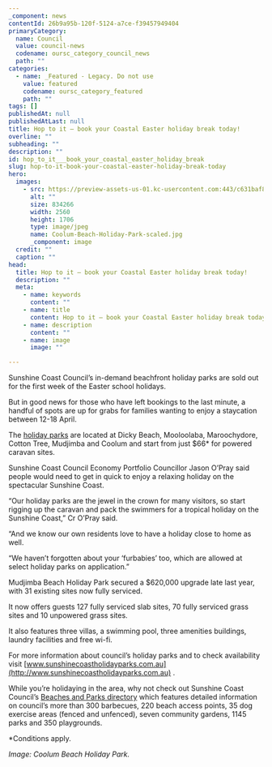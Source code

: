```yaml
---
_component: news
contentId: 26b9a95b-120f-5124-a7ce-f39457949404
primaryCategory:
  name: Council
  value: council-news
  codename: oursc_category_council_news
  path: ""
categories:
  - name: _Featured - Legacy. Do not use
    value: featured
    codename: oursc_category_featured
    path: ""
tags: []
publishedAt: null
publishedAtLast: null
title: Hop to it – book your Coastal Easter holiday break today!
overline: ""
subheading: ""
description: ""
id: hop_to_it___book_your_coastal_easter_holiday_break
slug: hop-to-it-book-your-coastal-easter-holiday-break-today
hero:
  images:
    - src: https://preview-assets-us-01.kc-usercontent.com:443/c631baf8-1b46-001f-580c-d0001b68b4a8/cd081e89-8753-4d94-9570-fa7b99519be2/Coolum-Beach-Holiday-Park-scaled.jpg
      alt: ""
      size: 834266
      width: 2560
      height: 1706
      type: image/jpeg
      name: Coolum-Beach-Holiday-Park-scaled.jpg
      _component: image
  credit: ""
  caption: ""
head:
  title: Hop to it – book your Coastal Easter holiday break today!
  description: ""
  meta:
    - name: keywords
      content: ""
    - name: title
      content: Hop to it – book your Coastal Easter holiday break today!
    - name: description
      content: ""
    - name: image
      image: ""

---
```

Sunshine Coast Council’s in-demand beachfront holiday parks are sold out for the first week of the Easter school holidays.

But in good news for those who have left bookings to the last minute, a handful of spots are up for grabs for families wanting to enjoy a staycation between 12-18 April.

The [holiday parks](http://www.sunshinecoastholidayparks.com.au/)
&#x20;are located at Dicky Beach, Mooloolaba, Maroochydore, Cotton Tree, Mudjimba and Coolum and start from just $66\* for powered caravan sites.

Sunshine Coast Council Economy Portfolio Councillor Jason O’Pray said people would need to get in quick to enjoy a relaxing holiday on the spectacular Sunshine Coast.

“Our holiday parks are the jewel in the crown for many visitors, so start rigging up the caravan and pack the swimmers for a tropical holiday on the Sunshine Coast,” Cr O’Pray said.

“And we know our own residents love to have a holiday close to home as well.

“We haven’t forgotten about your ‘furbabies’ too, which are allowed at select holiday parks on application.”

Mudjimba Beach Holiday Park secured a $620,000 upgrade late last year, with 31 existing sites now fully serviced.

It now offers guests 127 fully serviced slab sites, 70 fully serviced grass sites and 10 unpowered grass sites.

It also features three villas, a swimming pool, three amenities buildings, laundry facilities and free wi-fi. 

For more information about council’s holiday parks and to check availability visit [www.sunshinecoastholidayparks.com.au](http://www.sunshinecoastholidayparks.com.au)
.

While you’re holidaying in the area, why not check out Sunshine Coast Council’s [Beaches and Parks directory](https://www.sunshinecoast.qld.gov.au/Experience-Sunshine-Coast/Beaches-and-Parks/Beaches-and-Parks-Directory)
&#x20;which features detailed information on council’s more than 300 barbecues, 220 beach access points, 35 dog exercise areas (fenced and unfenced), seven community gardens, 1145 parks and 350 playgrounds.

\*Conditions apply.

*Image: Coolum Beach Holiday Park.*
